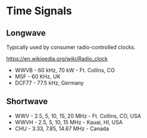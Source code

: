 # Time Signals

## Longwave

Typically used by consumer radio-controlled clocks.

https://en.wikipedia.org/wiki/Radio_clock

-   WWVB - 60 kHz, 70 kW - Ft. Collins, CO
-   MSF - 60 KHz, UK
-   DCF77 - 77.5 kHz, Germany

## Shortwave

-   WWV - 2.5, 5, 10, 15, 20 MHz - Ft. Collins, CO, USA
-   WWVH - 2.5, 5, 10, 15 MHz - Kauai, HI, USA
-   CHU - 3.33, 7.85, 14.67 MHz - Canada
